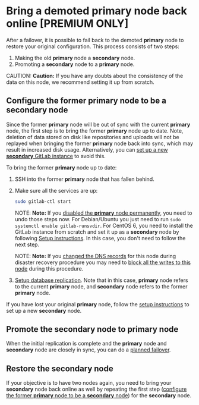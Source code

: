 # Bring a demoted primary node back online **[PREMIUM ONLY]**

After a failover, it is possible to fail back to the demoted **primary** node to
restore your original configuration. This process consists of two steps:

1. Making the old **primary** node a **secondary** node.
1. Promoting a **secondary** node to a **primary** node.

CAUTION: **Caution:**
If you have any doubts about the consistency of the data on this node, we recommend setting it up from scratch.

## Configure the former **primary** node to be a **secondary** node

Since the former **primary** node will be out of sync with the current **primary** node, the first step is to bring the former **primary** node up to date. Note, deletion of data stored on disk like
repositories and uploads will not be replayed when bringing the former **primary** node back
into sync, which may result in increased disk usage.
Alternatively, you can [set up a new **secondary** GitLab instance][setup-geo] to avoid this.

To bring the former **primary** node up to date:

1. SSH into the former **primary** node that has fallen behind.
1. Make sure all the services are up:

   ```sh
   sudo gitlab-ctl start
   ```

   NOTE: **Note:** If you [disabled the **primary** node permanently][disaster-recovery-disable-primary],
   you need to undo those steps now. For Debian/Ubuntu you just need to run
   `sudo systemctl enable gitlab-runsvdir`. For CentOS 6, you need to install
   the GitLab instance from scratch and set it up as a **secondary** node by
   following [Setup instructions][setup-geo]. In this case, you don't need to follow the next step.
   
   NOTE: **Note:** If you [changed the DNS records](index.md#step-4-optional-updating-the-primary-domain-dns-record)
   for this node during disaster recovery procedure you may need to [block
   all the writes to this node](planned_failover.md#prevent-updates-to-the-primary-node)
   during this procedure.

1. [Setup database replication][database-replication]. Note that in this
   case, **primary** node refers to the current **primary** node, and **secondary** node refers to the
   former **primary** node.

If you have lost your original **primary** node, follow the
[setup instructions][setup-geo] to set up a new **secondary** node.

## Promote the **secondary** node to **primary** node

When the initial replication is complete and the **primary** node and **secondary** node are
closely in sync, you can do a [planned failover].

## Restore the **secondary** node

If your objective is to have two nodes again, you need to bring your **secondary**
node back online as well by repeating the first step
([configure the former **primary** node to be a **secondary** node](#configure-the-former-primary-node-to-be-a-secondary-node))
for the **secondary** node.

[setup-geo]: ../replication/index.md#setup-instructions
[database-replication]: ../replication/database.md
[disaster-recovery-disable-primary]: index.md#step-2-permanently-disable-the-primary-node
[planned failover]: planned_failover.md
